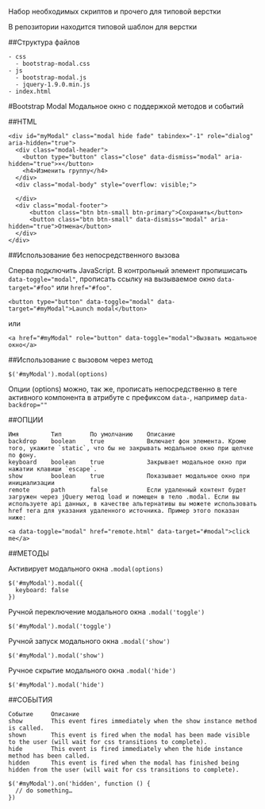 Набор необходимых скриптов и прочего для типовой верстки

В репозитории находится типовой шаблон для верстки

##Структура файлов

```
- css
  - bootstrap-modal.css
- js
  - bootstrap-modal.js
  - jquery-1.9.0.min.js
- index.html
```


#Bootstrap Modal
Модальное окно с поддержкой методов и событий

##HTML

```
<div id="myModal" class="modal hide fade" tabindex="-1" role="dialog" aria-hidden="true">
  <div class="modal-header">
    <button type="button" class="close" data-dismiss="modal" aria-hidden="true">×</button>
    <h4>Изменить группу</h4>
  </div>
  <div class="modal-body" style="overflow: visible;"> 

  </div>
  <div class="modal-footer">
      <button class="btn btn-small btn-primary">Сохранить</button>
      <button class="btn btn-small" data-dismiss="modal" aria-hidden="true">Отмена</button>
  </div>
</div>
```


##Использование без непосредственного вызова

Сперва подключить JavaScript. В контрольный элемент пропишисать `data-toggle="modal"`, прописать ссылку на вызываемое окно `data-target="#foo"` или `href="#foo"`.
```
<button type="button" data-toggle="modal" data-target="#myModal">Launch modal</button>
```
или
```
<a href="#myModal" role="button" data-toggle="modal">Вызвать модальное окно</a>
```

##Использование с вызовом через метод

```
$('#myModal').modal(options)
```

Опции (options) можно, так же, прописать непосредственно в теге активного компонента в атрибуте с префиксом `data-`, например `data-backdrop=""`


##ОПЦИИ

```
Имя         Тип        По умолчанию    Описание
backdrop    boolean    true            Включает фон элемента. Кроме того, укажите `static`, что бы не закрывать модальное окно при щелчке по фону.
keyboard    boolean    true            Закрывает модальное окно при нажатии клавиши `escape`.
show        boolean    true            Показывает модальное окно при инициализации
remote      path       false           Если удаленный контент будет загружен через jQuery метод load и помещен в тело .modal. Если вы используете api данных, в качестве альтернативы вы можете использовать href тега для указания удаленного источника. Пример этого показан ниже:
```
``<a data-toggle="modal" href="remote.html" data-target="#modal">click me</a>``



##МЕТОДЫ

Активирует модального окна
`.modal(options)`
```
$('#myModal').modal({
  keyboard: false
})
```

Ручной переключение модального окна
`.modal('toggle')`
```
$('#myModal').modal('toggle')
```

Ручной запуск модального окна
`.modal('show')`
```
$('#myModal').modal('show')
```

Ручное скрытие модального окна
`.modal('hide')`
```
$('#myModal').modal('hide')
```



##СОБЫТИЯ

```
Событие     Описание
show        This event fires immediately when the show instance method is called.
shown       This event is fired when the modal has been made visible to the user (will wait for css transitions to complete).
hide        This event is fired immediately when the hide instance method has been called.
hidden      This event is fired when the modal has finished being hidden from the user (will wait for css transitions to complete).
```
```
$('#myModal').on('hidden', function () {
  // do something…
})
```
